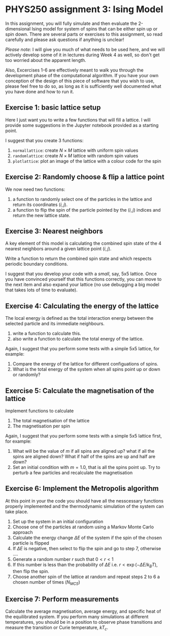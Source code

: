 # PHYS250 assignment 3: Ising Model

In this assignment, you will fully simulate and then evaluate the 2-dimensional Ising model for system of spins that can be either spin up or spin down. There are several parts or exercises to this assignment, so read carefully and please ask questions if anything is unclear! 

*Please note:* I will give you much of what needs to be used here, and we will actively develop some of it in lectures during Week 4 as well, so don't get too worried about the apparent length. 

Also, Excercises 1-6 are effectively meant to walk you through the development phase of the computational algorithm. If you have your own conception of the design of this piece of software that you wish to use, please feel free to do so, as long as it is sufficiently well documented what you have done and how to run it. 

## Exercise 1: basic lattice setup
Here I just want you to write a few functions that will fill a lattice. I will provide some suggestions in the Jupyter notebook provided as a starting point. 

I suggest that you create 3 functions:
1. `normallattice`: create $N\times M$ lattice with uniform spin values
1. `randomlattice`: create $N\times M$ lattice with random spin values
1. `plotlattice`: plot an image of the lattice with a colour code for the spin

## Exercise 2: Randomly choose & flip a lattice point
We now need two functions:
1. a function to randomly select one of the particles in the lattice and return its coordinates $(i,j)$. 
1. a function to flip the spin of the particle pointed by the $(i,j)$ indices and return the new lattice state.

## Exercise 3: Nearest neighbors
A key element of this model is calculating the combined spin state of the 4 nearest neighbors around a given lattice point $(i,j)$.

Write a function to return the combined spin state and which respects periodic boundary conditions.

I suggest that you develop your code with a *small*, say, 5x5 lattice. Once you have convinced yourself that this functions correctly, you can move to the next item and also expand your lattice (no use debugging a big model that takes lots of time to evaluate).

## Exercise 4: Calculating the energy of the lattice
The local energy is defined as the total interaction energy between the selected particle and its immediate neighbours. 

1. write a function to calculate this.
1. also write a function to calculate the total energy of the lattice.

Again, I suggest that you perform some tests with a simple 5x5 lattice, for example:
1. Compare the energy of the lattice for different configuations of spins. 
1. What is the total energy of the system when all spins point up or down or randomly? 

## Exercise 5: Calculate the magnetisation of the lattice
Implement functions to calculate 

1. The total magnetisation of the lattice
1. The magnetisation per spin

Again, I suggest that you perform some tests with a simple 5x5 lattice first, for example:
1. What will be the value of $m$ if all spins are aligned up? what if all the spins are aligned down? What if half of the spins are up and half are down?
1. Set an initial condition with $m = 1.0$, that is all the spins point up. Try to perturb a few particles and recalculate the magnetisation

## Exercise 6: Implement the Metropolis algorithm
At this point in your the code you should have all the nesscessary functions properly implemented and the thermodynamic simulation of the system can take place. 

1. Set up the system in an initial configuration
1. Choose one of the particles at random using a Markov Monte Carlo approach
1. Calculate the energy change $\Delta E$ of the system if the spin of the chosen particle is flipped
1. If $\Delta E$  is negative, then select to flip the spin and go to step 7, otherwise ....
1. Generate a random number $r$ such that $0 < r < 1$
1. If this number is less than the probability of $\Delta E$ i.e. $r < \exp(-\Delta E/k_B T)$, then flip the spin. 
1. Choose another spin of the lattice at random and repeat steps 2 to 6 a chosen number of times ($N_{MCS}$)

## Exercise 7: Perform measurements 
Calculate the average magnetisation, average energy, and specific heat of the equilibrated system. If you perform many simulations at different temperatures, you should be in a position to observe phase transitions and measure the transition or Curie temperature, $kT_c$. 

